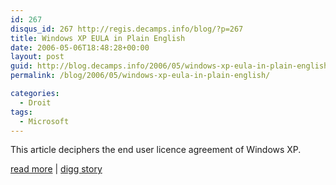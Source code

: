 ```yaml
---
id: 267
disqus_id: 267 http://regis.decamps.info/blog/?p=267
title: Windows XP EULA in Plain English
date: 2006-05-06T18:48:28+00:00
layout: post
guid: http://blog.decamps.info/2006/05/windows-xp-eula-in-plain-english/
permalink: /blog/2006/05/windows-xp-eula-in-plain-english/

categories:
  - Droit
tags:
  - Microsoft
---
```

This article deciphers the end user licence agreement of Windows XP.

[read more](http://linuxadvocate.org/articles.php?p=1) | [digg story](http://digg.com/deals/Windows_XP_EULA_in_Plain_English_)

